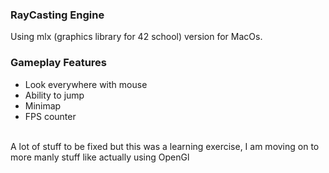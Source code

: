 ### RayCasting Engine
Using mlx (graphics library for 42 school) version for MacOs.
<br />
### Gameplay Features
- Look everywhere with mouse
- Ability to jump
- Minimap
- FPS counter
<br />
A lot of stuff to be fixed but this was a learning exercise, I am moving on to more manly stuff like actually using OpenGl
